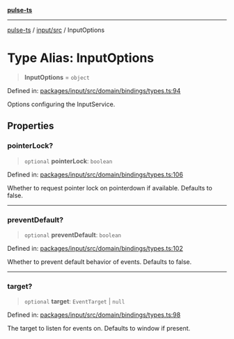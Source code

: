 [**pulse-ts**](../../../README.md)

***

[pulse-ts](../../../README.md) / [input/src](../README.md) / InputOptions

# Type Alias: InputOptions

> **InputOptions** = `object`

Defined in: [packages/input/src/domain/bindings/types.ts:94](https://github.com/jlehett/pulse-ts/blob/b287bc18de1bbb78a8cc43f602a646e458610bc3/packages/input/src/domain/bindings/types.ts#L94)

Options configuring the InputService.

## Properties

### pointerLock?

> `optional` **pointerLock**: `boolean`

Defined in: [packages/input/src/domain/bindings/types.ts:106](https://github.com/jlehett/pulse-ts/blob/b287bc18de1bbb78a8cc43f602a646e458610bc3/packages/input/src/domain/bindings/types.ts#L106)

Whether to request pointer lock on pointerdown if available. Defaults to false.

***

### preventDefault?

> `optional` **preventDefault**: `boolean`

Defined in: [packages/input/src/domain/bindings/types.ts:102](https://github.com/jlehett/pulse-ts/blob/b287bc18de1bbb78a8cc43f602a646e458610bc3/packages/input/src/domain/bindings/types.ts#L102)

Whether to prevent default behavior of events. Defaults to false.

***

### target?

> `optional` **target**: `EventTarget` \| `null`

Defined in: [packages/input/src/domain/bindings/types.ts:98](https://github.com/jlehett/pulse-ts/blob/b287bc18de1bbb78a8cc43f602a646e458610bc3/packages/input/src/domain/bindings/types.ts#L98)

The target to listen for events on. Defaults to window if present.
